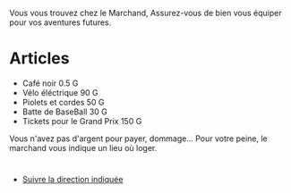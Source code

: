 Vous vous trouvez chez le Marchand, Assurez-vous de bien vous équiper pour vos aventures futures.


# Articles
- Café noir 0.5 G
- Vélo éléctrique 90 G
- Piolets et cordes  50 G
- Batte de BaseBall 30 G
- Tickets pour le Grand Prix 150 G

Vous n'avez pas d'argent pour payer, dommage... Pour votre peine, le marchand vous indique un lieu où loger.

#

- [Suivre la direction indiquée]() 